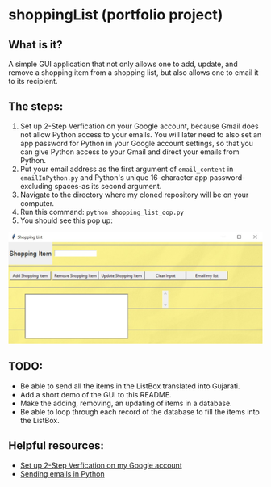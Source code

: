 # shoppingList  (portfolio project)
## What is it?
A simple GUI application that not only allows one to add, update, and remove a shopping item from a shopping list, but also allows one to email it to its recipient.

## The steps:
1. Set up 2-Step Verfication on your Google account, because Gmail does not allow Python access to your emails. You will later need to also set an app password for Python in your Google account settings, so that you can give Python access to your Gmail and direct your emails from Python.
2. Put your email address as the first argument of ```email_content``` in ```emailInPython.py``` and Python's unique 16-character app password-excluding spaces-as its second argument.
3. Navigate to the directory where my cloned repository will be on your computer.
4. Run this command: ```python shopping_list_oop.py``` 
5. You should see this pop up:  

![](README%20materials/shoppinglist%20screen.jpg)

## TODO:
- Be able to send all the items in the ListBox translated into Gujarati.
- Add a short demo of the GUI to this README.
- Make the adding, removing, an updating of items in a database.
- Be able to loop through each record of the database to fill the items into the ListBox.
    
## Helpful resources:
- [Set up 2-Step Verfication on my Google  account](https://towardsdatascience.com/automate-sending-emails-with-gmail-in-python-449cc0c3c317) 
- [Sending emails in Python](https://realpython.com/python-send-email/)

